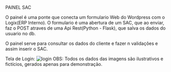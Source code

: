 PAINEL SAC

O painel é uma ponte que conecta um formulario Web do Wordpress com o Logix(ERP Interno). O formulario é uma abertura de um SAC, que ao enviar, faz o POST atraves de uma Api Rest(Python - Flask), que salva os dados do usuario no db.

O painel serve para consultar os dados do cliente e fazer n validações e assim inserir o SAC.

Tela de Login:
![login](https://user-images.githubusercontent.com/69809959/137143684-c244215b-5131-405a-9b69-8ea15a434260.PNG)
OBS: Todos os dados das imagens são ilustrativos e fictícios, gerados apenas para demonstração.
